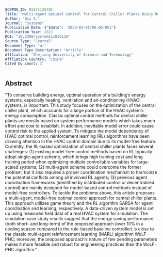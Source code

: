 ```yaml
---
SCOPUS_ID: 85151128401
Title: "Multi-Agent Optimal Control for Central Chiller Plants Using Reinforcement Learning and Game Theory"
Author: "Qiu S."
Journal: "Systems"
Publication Date: {'$date': '2023-03-01T00:00:00Z'}
Publication Year: 2023
DOI: "10.3390/systems11030136"
Source Type: "Journal"
Document Type: "ar"
Document Type Description: "Article"
Affliation: "Zhejiang University of Science and Technology"
Affliation Country: "China"
Cited by count: 3
---
```


## Abstract
"To conserve building energy, optimal operation of a building’s energy systems, especially heating, ventilation and air-conditioning (HVAC) systems, is important. This study focuses on the optimization of the central chiller plant, which accounts for a large portion of the HVAC system’s energy consumption. Classic optimal control methods for central chiller plants are mostly based on system performance models which takes much effort and cost to establish. In addition, inevitable model error could cause control risk to the applied system. To mitigate the model dependency of HVAC optimal control, reinforcement learning (RL) algorithms have been drawing attention in the HVAC control domain due to its model-free feature. Currently, the RL-based optimization of central chiller plants faces several challenges: (1) existing model-free control methods based on RL typically adopt single-agent scheme, which brings high training cost and long training period when optimizing multiple controllable variables for large-scaled systems; (2) multi-agent scheme could overcome the former problem, but it also requires a proper coordination mechanism to harmonize the potential conflicts among all involved RL agents; (3) previous agent coordination frameworks (identified by distributed control or decentralized control) are mainly designed for model-based control methods instead of model-free controllers. To tackle the problems above, this article proposes a multi-agent, model-free optimal control approach for central chiller plants. This approach utilizes game theory and the RL algorithm SARSA for agent coordination and learning, respectively. A data-driven system model is set up using measured field data of a real HVAC system for simulation. The simulation case study results suggest that the energy saving performance (both short- and long-term) of the proposed approach (over 10% in a cooling season compared to the rule-based baseline controller) is close to the classic multi-agent reinforcement learning (MARL) algorithm WoLF-PHC; moreover, the proposed approach’s nature of few pending parameters makes it more feasible and robust for engineering practices than the WoLF-PHC algorithm."

